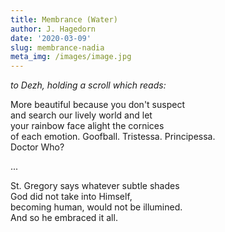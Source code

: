 ```yaml
---
title: Membrance (Water)
author: J. Hagedorn
date: '2020-03-09'
slug: membrance-nadia
meta_img: /images/image.jpg
---
```


*to Dezh, holding a scroll which reads:*

More beautiful because you don't suspect  
and search our lively world and let  
your rainbow face alight the cornices  
of each emotion.  Goofball.  Tristessa. Principessa.  
Doctor Who?  

...  

St. Gregory says whatever subtle shades  
God did not take into Himself,  
becoming human, would not be illumined.  
And so he embraced it all.  
